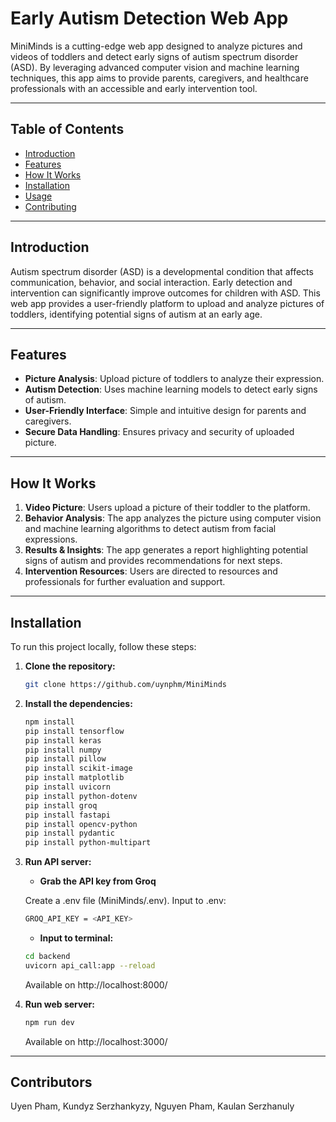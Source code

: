 # Early Autism Detection Web App

MiniMinds is a cutting-edge web app designed to analyze pictures and videos of toddlers and detect early signs of autism spectrum disorder (ASD). By leveraging advanced computer vision and machine learning techniques, this app aims to provide parents, caregivers, and healthcare professionals with an accessible and early intervention tool.

---

## Table of Contents
- [Introduction](#introduction)
- [Features](#features)
- [How It Works](#how-it-works)
- [Installation](#installation)
- [Usage](#usage)
- [Contributing](#contributing)

---

## Introduction
Autism spectrum disorder (ASD) is a developmental condition that affects communication, behavior, and social interaction. Early detection and intervention can significantly improve outcomes for children with ASD. This web app provides a user-friendly platform to upload and analyze pictures of toddlers, identifying potential signs of autism at an early age.

---

## Features
- **Picture Analysis**: Upload picture of toddlers to analyze their expression.
- **Autism Detection**: Uses machine learning models to detect early signs of autism.
- **User-Friendly Interface**: Simple and intuitive design for parents and caregivers.
- **Secure Data Handling**: Ensures privacy and security of uploaded picture.

---

## How It Works
1. **Video Picture**: Users upload a picture of their toddler to the platform.
2. **Behavior Analysis**: The app analyzes the picture using computer vision and machine learning algorithms to detect autism from facial expressions.
3. **Results & Insights**: The app generates a report highlighting potential signs of autism and provides recommendations for next steps.
4. **Intervention Resources**: Users are directed to resources and professionals for further evaluation and support.

---

## Installation
To run this project locally, follow these steps:

1. **Clone the repository:**
   ```bash
   git clone https://github.com/uynphm/MiniMinds
   ```

2. **Install the dependencies:**
   ```bash
   npm install
   pip install tensorflow
   pip install keras
   pip install numpy
   pip install pillow
   pip install scikit-image
   pip install matplotlib
   pip install uvicorn
   pip install python-dotenv
   pip install groq
   pip install fastapi
   pip install opencv-python
   pip install pydantic
   pip install python-multipart
   ```
3. **Run API server:**
   
   -  **Grab the API key from Groq**

   Create a .env file (MiniMinds/.env). Input to .env:
   ```bash
   GROQ_API_KEY = <API_KEY>
   ```

   -  **Input to terminal:**
   ```bash
   cd backend
   uvicorn api_call:app --reload
   ```

   Available on http://localhost:8000/
4. **Run web server:**
   ```bash
   npm run dev
   ```

   Available on http://localhost:3000/
---


## Contributors
Uyen Pham, Kundyz Serzhankyzy, Nguyen Pham, Kaulan Serzhanuly
